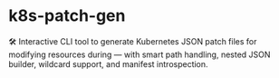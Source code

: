 # k8s-patch-gen
🛠️ Interactive CLI tool to generate Kubernetes JSON patch files for modifying resources during — with smart path handling, nested JSON builder, wildcard support, and manifest introspection.
